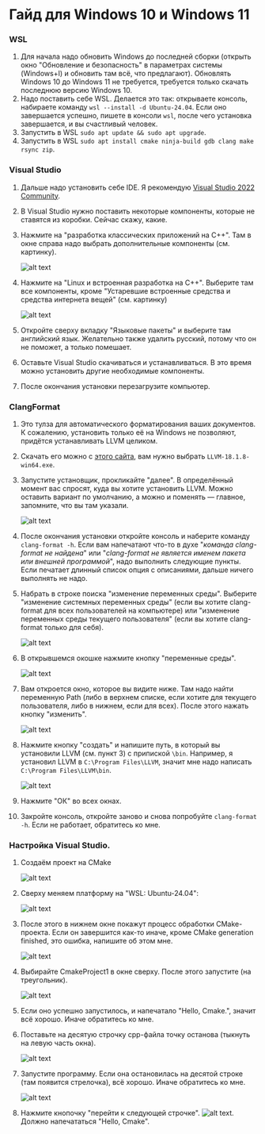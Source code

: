 # Гайд для Windows 10 и Windows 11

### WSL
1. Для начала надо обновить Windows до последней сборки (открыть окно "Обновление и безопасность" в параметрах системы (Windows+I) и обновить там всё, что предлагают). Обновлять Windows 10 до Windows 11 не требуется, требуется только скачать последнюю версию Windows 10.
2. Надо поставить себе WSL. Делается это так: открываете консоль, набираете команду `wsl --install -d Ubuntu-24.04`. Если оно завершается успешно, пишете в консоли `wsl`, после чего установка завершается, и вы счастливый человек.
3. Запустить в WSL `sudo apt update && sudo apt upgrade`.
4. Запустить в WSL `sudo apt install cmake ninja-build gdb clang make rsync zip`.

### Visual Studio
1. Дальше надо установить себе IDE. Я рекомендую [Visual Studio 2022 Community](https://visualstudio.microsoft.com/ru/free-developer-offers/).
2. В Visual Studio нужно поставить некоторые компоненты, которые не ставятся из коробки. Сейчас скажу, какие.
3. Нажмите на "разработка классических приложений на C++". Там в окне справа надо выбрать дополнительные компоненты (см. картинку).

    ![alt text](image.png)
4. Нажмите на "Linux и встроенная разработка на C++". Выберите там все компоненты, кроме "Устаревшие встроенные средства и средства интернета вещей" (см. картинку)

    ![alt text](image-1.png)
5. Откройте сверху вкладку "Языковые пакеты" и выберите там английский язык. Желательно также удалить русский, потому что он не поможет, а только помешает.
6. Оставьте Visual Studio скачиваться и устанавливаться. В это время можно установить другие необходимые компоненты.
7. После окончания установки перезагрузите компьютер.

### ClangFormat
1. Это тулза для автоматического форматирования ваших документов. К сожалению, установить только её на Windows не позволяют, придётся устанавливать LLVM целиком.
2. Скачать его можно с [этого сайта](https://github.com/llvm/llvm-project/releases/tag/llvmorg-18.1.8), вам нужно выбрать `LLVM-18.1.8-win64.exe`.
3. Запустите установщик, прокликайте "далее". В определённый момент вас спросят, куда вы хотите установить LLVM. Можно оставить вариант по умолчанию, а можно и поменять — главное, запомните, что вы там указали.

    ![alt text](image-2.png)
4. После окончания установки откройте консоль и наберите команду `clang-format -h`. Если вам напечатают что-то в духе "*команда clang-format не найдена*" или "*clang-format не является именем пакета или внешней программой*", надо выполнить следующие пункты. Если печатает длинный список опция с описаниями, дальше ничего выполнять не надо.
5. Набрать в строке поиска "изменение переменных среды". Выберите "изменение системных переменных среды" (если вы хотите clang-format для всех пользователей на компьютере) или "изменение переменных среды текущего пользователя" (если вы хотите clang-format только для себя).

    ![alt text](image-3.png)
6. В открывшемся окошке нажмите кнопку "переменные среды".

    ![alt text](image-4.png)
7. Вам откроется окно, которое вы видите ниже. Там надо найти переменную Path (либо в верхнем списке, если хотите для текущего пользователя, либо в нижнем, если для всех). После этого нажать кнопку "изменить".

    ![alt text](image-5.png)
8. Нажмите кнопку "создать" и напишите путь, в который вы установили LLVM (см. пункт 3) с припиской `\bin`. Например, я установил LLVM в `C:\Program Files\LLVM`, значит мне надо написать `C:\Program Files\LLVM\bin`.

    ![alt text](image-6.png)
9. Нажмите "ОК" во всех окнах.
10. Закройте консоль, откройте заново и снова попробуйте `clang-format -h`. Если не работает, обратитесь ко мне.

### Настройка Visual Studio.
1. Создаём проект на CMake

    ![alt text](image-7.png)
2. Сверху меняем платформу на "WSL: Ubuntu-24.04":

    ![alt text](image-8.png)
3. После этого в нижнем окне покажут процесс обработки CMake-проекта. Если он завершится как-то иначе, кроме CMake generation finished, это ошибка, напишите об этом мне.

    ![alt text](image-9.png)
4. Выбирайте CmakeProject1 в окне сверху. После этого запустите (на треугольник).

    ![alt text](image-10.png)
5. Если оно успешно запустилось, и напечатало "Hello, Cmake.", значит всё хорошо. Иначе обратитесь ко мне.
6. Поставьте на десятую строчку cpp-файла точку останова (тыкнуть на левую часть окна).

    ![alt text](image-11.png)
7. Запустите программу. Если она остановилась на десятой строке (там появится стрелочка), всё хорошо. Иначе обратитесь ко мне.

    ![alt text](image-12.png)
8. Нажмите кнопочку "перейти к следующей строчке". ![alt text](image-13.png). Должно напечататься "Hello, Cmake".

